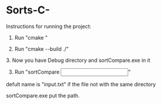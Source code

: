 # Sorts-C-
Instructions for running the project:

1. Run "cmake <project path>"

2. Run "cmake --build ‫.‬/"

3‫.‬ Now you have Debug directory and sortCompare.exe in it

3. Run "sortCompare <input file name>" 

defult name is "input.txt" if the file not with the same directory 

sortCompare.exe put the path.
